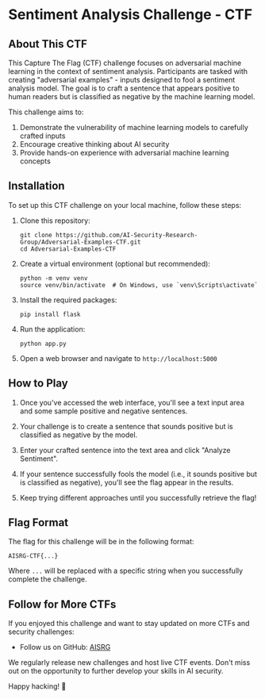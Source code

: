 # Sentiment Analysis Challenge - CTF

## About This CTF 

This Capture The Flag (CTF) challenge focuses on adversarial machine learning in the context of sentiment analysis. Participants are tasked with creating "adversarial examples" - inputs designed to fool a sentiment analysis model. The goal is to craft a sentence that appears positive to human readers but is classified as negative by the machine learning model.

This challenge aims to:
1. Demonstrate the vulnerability of machine learning models to carefully crafted inputs
2. Encourage creative thinking about AI security
3. Provide hands-on experience with adversarial machine learning concepts

## Installation

To set up this CTF challenge on your local machine, follow these steps:

1. Clone this repository:
   ```
   git clone https://github.com/AI-Security-Research-Group/Adversarial-Examples-CTF.git
   cd Adversarial-Examples-CTF
   ```

2. Create a virtual environment (optional but recommended):
   ```
   python -m venv venv
   source venv/bin/activate  # On Windows, use `venv\Scripts\activate`
   ```

3. Install the required packages:
   ```
   pip install flask
   ```

4. Run the application:
   ```
   python app.py
   ```

5. Open a web browser and navigate to `http://localhost:5000`

## How to Play

1. Once you've accessed the web interface, you'll see a text input area and some sample positive and negative sentences.

2. Your challenge is to create a sentence that sounds positive but is classified as negative by the model.

3. Enter your crafted sentence into the text area and click "Analyze Sentiment".

4. If your sentence successfully fools the model (i.e., it sounds positive but is classified as negative), you'll see the flag appear in the results.

5. Keep trying different approaches until you successfully retrieve the flag!

## Flag Format

The flag for this challenge will be in the following format:

```
AISRG-CTF{...}
```

Where `...` will be replaced with a specific string when you successfully complete the challenge.

## Follow for More CTFs

If you enjoyed this challenge and want to stay updated on more CTFs and security challenges:

- Follow us on GitHub: [AISRG](https://github.com/AI-Security-Research-Group)

We regularly release new challenges and host live CTF events. Don't miss out on the opportunity to further develop your skills in AI security.

Happy hacking! 🥷
